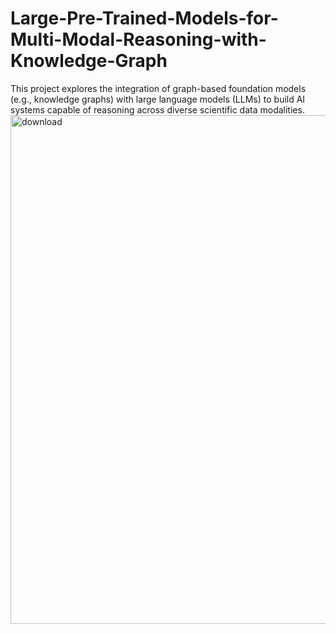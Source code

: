 # Large-Pre-Trained-Models-for-Multi-Modal-Reasoning-with-Knowledge-Graph
This project explores the integration of graph-based foundation models (e.g., knowledge graphs) with large language models (LLMs) to build AI systems capable of reasoning across diverse scientific data modalities.
<img width="950" height="814" alt="download" src="https://github.com/user-attachments/assets/c385ea2a-7ccf-4555-b206-1ce85ef4bec5" />
